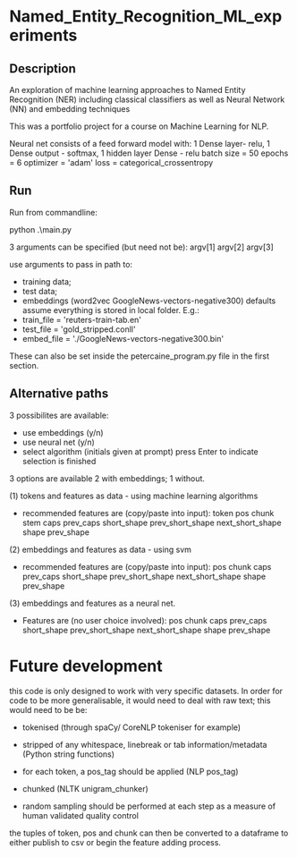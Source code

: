 # Named_Entity_Recognition_ML_experiments

## Description
An exploration of machine learning approaches to Named Entity Recognition (NER) including classical classifiers as well as Neural Network (NN) and embedding techniques

This was a portfolio project for a course on Machine Learning for NLP. 


Neural net consists of a feed forward model with:
1 Dense layer- relu, 1 Dense output - softmax, 1 hidden layer Dense - relu
batch size = 50
epochs = 6
optimizer = 'adam'
loss = categorical_crossentropy


## Run
Run from commandline: 

python .\main.py 

3 arguments can be specified (but need not be): argv[1] argv[2] argv[3]

use arguments to pass in path to:
- training data; 
- test data; 
- embeddings (word2vec GoogleNews-vectors-negative300)
defaults assume everything is stored in local folder. E.g.:
- train_file = 'reuters-train-tab.en'
- test_file = 'gold_stripped.conll'
- embed_file = './GoogleNews-vectors-negative300.bin'

These can also be set inside the petercaine_program.py file in the first section.

## Alternative paths

3 possibilites are available:
- use embeddings (y/n)
- use neural net (y/n)
- select algorithm (initials given at prompt)
press Enter to indicate selection is finished

3 options are available 2 with embeddings; 1 without.

(1) tokens and features as data - using machine learning algorithms
- recommended features are (copy/paste into input):
token pos chunk stem caps prev_caps short_shape prev_short_shape next_short_shape shape prev_shape

(2) embeddings and features as data - using svm
- recommended features are (copy/paste into input):
pos chunk caps prev_caps short_shape prev_short_shape next_short_shape shape prev_shape

(3) embeddings and features as a neural net.
- Features are (no user choice involved):
pos chunk caps prev_caps short_shape prev_short_shape next_short_shape shape prev_shape


# Future development
this code is only designed to work with very specific datasets. In order for code to be more generalisable, it would need to deal with raw text; this would need to be be:
- tokenised (through spaCy/ CoreNLP tokeniser for example)
- stripped of any whitespace, linebreak or tab information/metadata (Python string functions)
- for each token, a pos_tag should be applied (NLP pos_tag) 
- chunked (NLTK unigram_chunker)

- random sampling should be performed at each step as a measure of human validated quality control

the tuples of token, pos and chunk can then be converted to a dataframe to either publish to csv or begin the feature adding process. 
